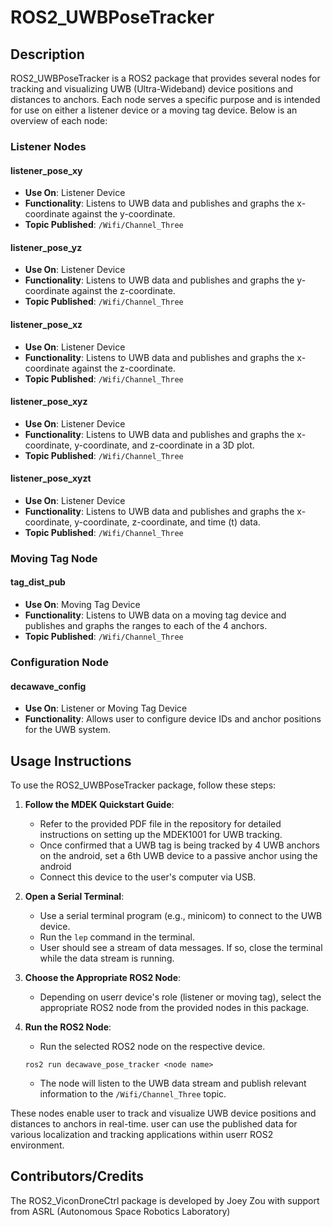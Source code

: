 # ROS2_UWBPoseTracker

## Description

ROS2_UWBPoseTracker is a ROS2 package that provides several nodes for tracking and visualizing UWB (Ultra-Wideband) device positions and distances to anchors. Each node serves a specific purpose and is intended for use on either a listener device or a moving tag device. Below is an overview of each node:

### Listener Nodes

#### listener_pose_xy

- **Use On**: Listener Device
- **Functionality**: Listens to UWB data and publishes and graphs the x-coordinate against the y-coordinate.
- **Topic Published**: `/Wifi/Channel_Three`

#### listener_pose_yz

- **Use On**: Listener Device
- **Functionality**: Listens to UWB data and publishes and graphs the y-coordinate against the z-coordinate.
- **Topic Published**: `/Wifi/Channel_Three`

#### listener_pose_xz

- **Use On**: Listener Device
- **Functionality**: Listens to UWB data and publishes and graphs the x-coordinate against the z-coordinate.
- **Topic Published**: `/Wifi/Channel_Three`

#### listener_pose_xyz

- **Use On**: Listener Device
- **Functionality**: Listens to UWB data and publishes and graphs the x-coordinate, y-coordinate, and z-coordinate in a 3D plot.
- **Topic Published**: `/Wifi/Channel_Three`

#### listener_pose_xyzt

- **Use On**: Listener Device
- **Functionality**: Listens to UWB data and publishes and graphs the x-coordinate, y-coordinate, z-coordinate, and time (t) data.
- **Topic Published**: `/Wifi/Channel_Three`

### Moving Tag Node

#### tag_dist_pub

- **Use On**: Moving Tag Device
- **Functionality**: Listens to UWB data on a moving tag device and publishes and graphs the ranges to each of the 4 anchors.
- **Topic Published**: `/Wifi/Channel_Three`

### Configuration Node

#### decawave_config

- **Use On**: Listener or Moving Tag Device
- **Functionality**: Allows user to configure device IDs and anchor positions for the UWB system.

## Usage Instructions

To use the ROS2_UWBPoseTracker package, follow these steps:

1. **Follow the MDEK Quickstart Guide**:
   - Refer to the provided PDF file in the repository for detailed instructions on setting up the MDEK1001 for UWB tracking.
   - Once confirmed that a UWB tag is being tracked by 4 UWB anchors on the android, set a 6th UWB device to a passive anchor using the android
   - Connect this device to the user's computer via USB.

2. **Open a Serial Terminal**:
   - Use a serial terminal program (e.g., minicom) to connect to the UWB device.
   - Run the `lep` command in the terminal.
   - User should see a stream of data messages. If so, close the terminal while the data stream is running.

3. **Choose the Appropriate ROS2 Node**:
   - Depending on userr device's role (listener or moving tag), select the appropriate ROS2 node from the provided nodes in this package.

4. **Run the ROS2 Node**:
   - Run the selected ROS2 node on the respective device.
   ```
   ros2 run decawave_pose_tracker <node name>
   ```
   - The node will listen to the UWB data stream and publish relevant information to the `/Wifi/Channel_Three` topic.

These nodes enable user to track and visualize UWB device positions and distances to anchors in real-time. user can use the published data for various localization and tracking applications within userr ROS2 environment.
## Contributors/Credits

The ROS2_ViconDroneCtrl package is developed by Joey Zou with support from ASRL (Autonomous Space Robotics Laboratory)
